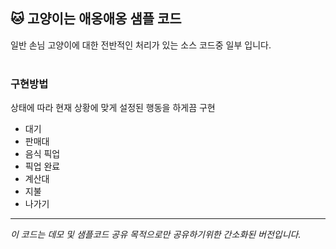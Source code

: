 ## :cat: 고양이는 애옹애옹 샘플 코드

일반 손님 고양이에 대한 전반적인 처리가 있는 소스 코드중 일부 입니다.<br/><br/>


### 구현방법
상태에 따라 현재 상황에 맞게 설정된 행동을 하게끔 구현



* 대기
* 판매대
* 음식 픽업
* 픽업 완료
* 계산대
* 지불
* 나가기

---

*이 코드는 데모 및 샘플코드 공유 목적으로만 공유하기위한 간소화된 버전입니다.*
